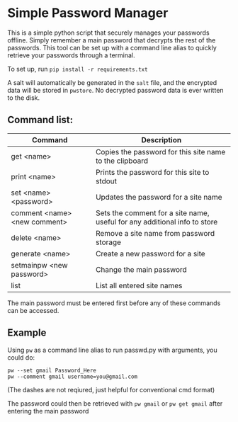 # Simple Password Manager

This is a simple python script that securely manages your passwords offline. Simply remember a main password that decrypts the rest of the passwords. This tool can be set up with a command line alias to quickly retrieve your passwords through a terminal.

To set up, run `pip install -r requirements.txt`

A salt will automatically be generated in the `salt` file, and the encrypted data will be stored in `pwstore`. No decrypted password data is ever written to the disk.

## Command list:

| Command | Description |
| - | - |
| get \<name\> | Copies the password for this site name to the clipboard |
| print \<name\> | Prints the password for this site to stdout |
| set \<name\> \<password\> | Updates the password for a site name |
| comment \<name\> \<new comment\> | Sets the comment for a site name, useful for any additional info to store |
| delete \<name\> | Remove a site name from password storage |
| generate \<name\> | Create a new password for a site |
| setmainpw \<new password\> | Change the main password |
| list | List all entered site names |

The main password must be entered first before any of these commands can be accessed.

## Example

Using `pw` as a command line alias to run passwd.py with arguments, you could do:

~~~
pw --set gmail Password_Here
pw --comment gmail username=you@gmail.com
~~~

(The dashes are not reqiured, just helpful for conventional cmd format)

The password could then be retrieved with `pw gmail` or `pw get gmail` after entering the main password